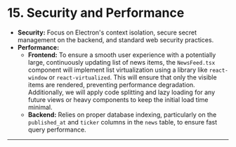 # 15. Security and Performance

*   **Security:** Focus on Electron's context isolation, secure secret management on the backend, and standard web security practices.
*   **Performance:** 
    *   **Frontend:** To ensure a smooth user experience with a potentially large, continuously updating list of news items, the `NewsFeed.tsx` component will implement list virtualization using a library like `react-window` or `react-virtualized`. This will ensure that only the visible items are rendered, preventing performance degradation. Additionally, we will apply code splitting and lazy loading for any future views or heavy components to keep the initial load time minimal.
    *   **Backend:** Relies on proper database indexing, particularly on the `published_at` and `ticker` columns in the `news` table, to ensure fast query performance.

---

